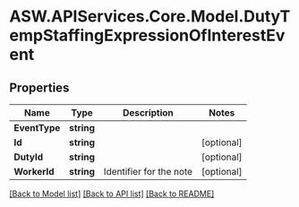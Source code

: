 
# ASW.APIServices.Core.Model.DutyTempStaffingExpressionOfInterestEvent

## Properties

Name | Type | Description | Notes
------------ | ------------- | ------------- | -------------
**EventType** | **string** |  | 
**Id** | **string** |  | [optional] 
**DutyId** | **string** |  | [optional] 
**WorkerId** | **string** | Identifier for the note | [optional] 

[[Back to Model list]](../README.md#documentation-for-models)
[[Back to API list]](../README.md#documentation-for-api-endpoints)
[[Back to README]](../README.md)

